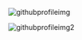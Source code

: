 
![githubprofileimg](https://user-images.githubusercontent.com/71286979/111849582-4f57b080-88e4-11eb-8eff-57cf4316dfce.jpg)

![githubprofileimg2](https://user-images.githubusercontent.com/71286979/111851715-bbd5ae00-88ea-11eb-843a-f3ea827ec377.jpg)


<!--
**craigs40/craigs40** is a ✨ _special_ ✨ repository because its `README.md` (this file) appears on your GitHub profile.

Here are some ideas to get you started:

- 🔭 I’m currently working on ...
- 🌱 I’m currently learning ...
- 👯 I’m looking to collaborate on ...
- 🤔 I’m looking for help with ...
- 💬 Ask me about ...
- 📫 How to reach me: ...
- 😄 Pronouns: ...
- ⚡ Fun fact: ...
-->
